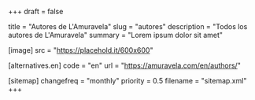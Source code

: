 +++
draft = false

title = "Autores de L'Amuravela"
slug = "autores"
description = "Todos los autores de L'Amuravela"
summary = "Lorem ipsum dolor sit amet"

[image]
    src = "https://placehold.it/600x600"

[alternatives.en]
    code = "en"
    url = "https://amuravela.com/en/authors/"

[sitemap]
  changefreq = "monthly"
  priority = 0.5
  filename = "sitemap.xml"
+++